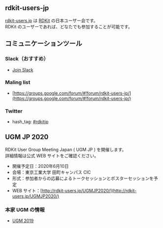 ## rdkit-users-jp
[rdkit-users.jp](http://rdkit-users.jp) は [RDKit](http://www.rdkit.org/) の日本ユーザー会です。  
RDKit のユーザーであれば、どなたでも参加することが可能です。

## コミュニケーションツール

### Slack（おすすめ）
- [Join Slack](https://join.slack.com/t/rdkit-users-jp/shared_invite/enQtMjg3ODU1Mzk3OTg3LWQ0MWRkMWZlOTIyYmViMTQ2NzQwYWYyYjExZjRmYzIxYTM0MWU3YzVhMDZjNzhlNWJiNGVlMzlkOTY5MWJhZjA)

### Maling list
- [https://groups.google.com/forum/#!forum/rdkit-users-jp/](https://groups.google.com/forum/#!forum/rdkit-users-jp/)

### Twitter
- hash_tag: [#rdkitjp](https://twitter.com/search?f=tweets&q=%23rdkitjp)

## UGM JP 2020
RDKit User Group Meeting Japan ( UGM JP ) を開催します。  
詳細情報は公式 WEB サイトをご確認ください。  

- 開催予定日：2020年6月10日
- 会場：東京工業大学 田町キャンパス CIC
- 形式：参加者からの応募によるトークセッションとポスターセッションを予定
- WEB サイト：[http://rdkit-users.jp/UGMJP2020/](http://rdkit-users.jp/UGMJP2020/)

### 本家 UGM の情報
- [UGM 2019](https://github.com/rdkit/UGM_2019)
